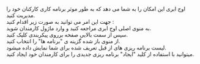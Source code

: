 <p>اوج ابری این امکان را به شما می دهد که به طور موثر برنامه کاری کارکنان خود را مدیریت کنید.<br>جهت این امر می توانید به صورت زیر اقدام کنید :<br>به منوی اصلی اوج ابری مراجعه کنید و وارد ماژول کارمندان شوید.<br>سپس از سمت بالایی صفحه برروی پیکربندی کلیک کنید.<br>از منوی باز شده گزینه ی "برنامه ها" را انتخاب کنید.<br>لیست برنامه ریزی های از قبل تعریف شده برای شما نمایش داده میشود.<br>میتوانید با استفاده از کلید "ایجاد" برنامه ریزی جدیدی را برای کارمندان خود ایجاد کنید.</p>